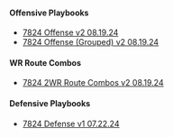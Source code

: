 #### Offensive Playbooks
- [7824 Offense v2 08.19.24](https://drive.google.com/file/d/1Um-bo91HJd7jWyoeOHL-KWedInnn_g_2/view?usp=drive_link)
- [7824 Offense (Grouped) v2 08.19.24](https://drive.google.com/file/d/1FzuZimNliBjgvyypjO8CJGNEwk7z2DIS/view?usp=drive_link)
#### WR Route Combos
- [7824 2WR Route Combos v2 08.19.24](https://drive.google.com/file/d/1lVM2j9oAtKSEycl2IsZZgDCdGxPIPFMX/view?usp=drive_link)
#### Defensive Playbooks
- [7824 Defense v1 07.22.24](https://drive.google.com/file/d/1N9nO9KD8x_qHEHhDkJUwEziuEkUTAnuL/view?usp=drive_link)

